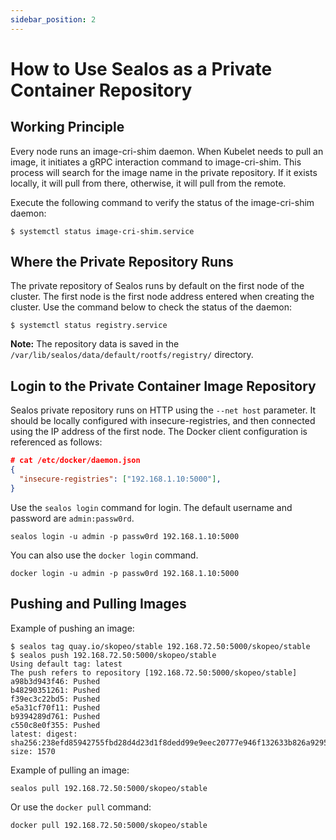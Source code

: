 ```yaml
---
sidebar_position: 2
---
```


# How to Use Sealos as a Private Container Repository

## Working Principle

Every node runs an image-cri-shim daemon. When Kubelet needs to pull an image, it initiates a gRPC interaction command to image-cri-shim. This process will search for the image name in the private repository. If it exists locally, it will pull from there, otherwise, it will pull from the remote.

Execute the following command to verify the status of the image-cri-shim daemon:

```shell
$ systemctl status image-cri-shim.service 
```

## Where the Private Repository Runs

The private repository of Sealos runs by default on the first node of the cluster. The first node is the first node address entered when creating the cluster. Use the command below to check the status of the daemon:

```shell
$ systemctl status registry.service 
```

**Note:** The repository data is saved in the `/var/lib/sealos/data/default/rootfs/registry/` directory.

## Login to the Private Container Image Repository

Sealos private repository runs on HTTP using the `--net host` parameter. It should be locally configured with insecure-registries, and then connected using the IP address of the first node. The Docker client configuration is referenced as follows:

```json
# cat /etc/docker/daemon.json 
{
  "insecure-registries": ["192.168.1.10:5000"],
}
```

Use the `sealos login` command for login. The default username and password are `admin:passw0rd`.

```shell
sealos login -u admin -p passw0rd 192.168.1.10:5000
```

You can also use the `docker login` command.

```shell
docker login -u admin -p passw0rd 192.168.1.10:5000 
```

## Pushing and Pulling Images

Example of pushing an image:

```shell
$ sealos tag quay.io/skopeo/stable 192.168.72.50:5000/skopeo/stable
$ sealos push 192.168.72.50:5000/skopeo/stable
Using default tag: latest
The push refers to repository [192.168.72.50:5000/skopeo/stable]
a98b3d943f46: Pushed 
b48290351261: Pushed 
f39ec3c22bd5: Pushed 
e5a31cf70f11: Pushed 
b9394289d761: Pushed 
c550c8e0f355: Pushed 
latest: digest: sha256:238efd85942755fbd28d4d23d1f8dedd99e9eec20777e946f132633b826a9295 size: 1570
```

Example of pulling an image:

```shell
sealos pull 192.168.72.50:5000/skopeo/stable
```

Or use the `docker pull` command:

```shell
docker pull 192.168.72.50:5000/skopeo/stable
```

